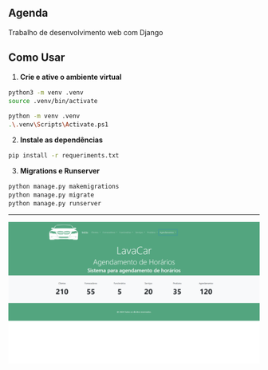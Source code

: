 ## Agenda

Trabalho de desenvolvimento web com Django 

## Como Usar

1. **Crie e ative o ambiente virtual**

```bash
python3 -m venv .venv
source .venv/bin/activate
````
```bash
python -m venv .venv
.\.venv\Scripts\Activate.ps1

```

2. **Instale as dependências**
```bash
pip install -r requeriments.txt
```

3. **Migrations e Runserver**
```bash
python manage.py makemigrations
python manage.py migrate
python manage.py runserver
```

___
![print](assets/print.png)
